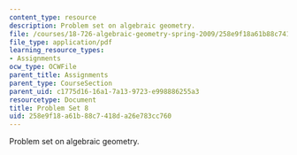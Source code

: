 ```yaml
---
content_type: resource
description: Problem set on algebraic geometry.
file: /courses/18-726-algebraic-geometry-spring-2009/258e9f18a61b88c7418da26e783cc760_MIT18_726s09_pset08.pdf
file_type: application/pdf
learning_resource_types:
- Assignments
ocw_type: OCWFile
parent_title: Assignments
parent_type: CourseSection
parent_uid: c1775d16-16a1-7a13-9723-e998886255a3
resourcetype: Document
title: Problem Set 8
uid: 258e9f18-a61b-88c7-418d-a26e783cc760
---
```

Problem set on algebraic geometry.

